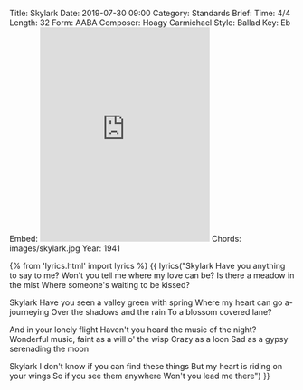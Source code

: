 Title: Skylark
Date: 2019-07-30 09:00
Category: Standards
Brief:
Time: 4/4
Length: 32
Form: AABA
Composer: Hoagy Carmichael
Style: Ballad
Key: Eb
Embed: <iframe src="https://open.spotify.com/embed/user/thatdavidmiller/playlist/52PjajnznTMB8y8AiGemFQ" width="300" height="380" frameborder="0" allowtransparency="true" allow="encrypted-media"></iframe>
Chords: images/skylark.jpg
Year: 1941

{% from 'lyrics.html' import lyrics %}
{{ lyrics("Skylark
Have you anything to say to me?
Won't you tell me where my love can be?
Is there a meadow in the mist
Where someone's waiting to be kissed?

Skylark
Have you seen a valley green with spring
Where my heart can go a-journeying
Over the shadows and the rain
To a blossom covered lane?

And in your lonely flight
Haven't you heard the music of the night?
Wonderful music, faint as a will o' the wisp
Crazy as a loon
Sad as a gypsy serenading the moon

Skylark
I don't know if you can find these things
But my heart is riding on your wings
So if you see them anywhere
Won't you lead me there") }}

